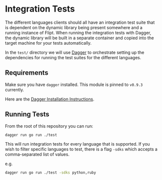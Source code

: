 # Integration Tests

The different languages clients should all have an integration test suite that is dependent on the dynamic library being present somewhere and a running instance of Flipt. When running the integration tests with Dagger, the dynamic library will be built in a separate container and copied into the target machine for your tests automatically.

In the `test/` directory we will use [Dagger](https://dagger.io/) to orchestrate setting up the dependencies for running the test suites for the different languages.

## Requirements

Make sure you have `dagger` installed. This module is pinned to `v0.9.3` currently.

Here are the [Dagger Installation Instructions](https://docs.dagger.io/quickstart/729236/cli).

## Running Tests

From the root of this repository you can run:

```bash
dagger run go run ./test
```

This will run integration tests for every language that is supported. If you wish to filter specific languages to test, there is a flag `-sdks` which accepts a comma-separated list of values.

e.g.

```bash
dagger run go run ./test -sdks python,ruby
```
